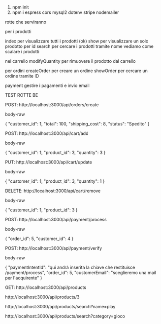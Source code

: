 1. npm init
2. npm i espress cors mysql2 dotenv stripe nodemailer

rotte che serviranno

per i prodotti 

index    per visualizzare tutti i prodotti (ok)
show     per visualizzare un solo prodotto per id
search    per cercare i prodotti tramite nome 
vediamo come scalare i prodotti

nel carrello
modifyQuantity    per rimuovere il prodotto dal carrello


per ordini
createOrder   per creare un ordine
showOrder    per cercare un ordine tramite ID

payment    gestire i pagamenti e invio email


TEST ROTTE BE

<!-- creazione dell'ordine -->
POST: http://localhost:3000/api/orders/create

body-raw

{
  "customer_id": 1,
  "total": 100,
  "shipping_cost": 8,
  "status": "Spedito"
}

<!-- aggiunta di un prodotto al carrello -->
POST: http://localhost:3000/api/cart/add

body-raw

{
  "customer_id": 1,
  "product_id": 3, 
  "quantity": 3
}

<!-- modifica delle quantità del prodotto nel carrello, non si può superare il limite di stock ne scendere sotto a 1 unità per prodotto-->
PUT: http://localhost:3000/api/cart/update

body-raw

{
  "customer_id": 1,
  "product_id": 3,
  "quantity": 1
}

<!-- possibilità di rimuovere un prodotto dal carrello -->
DELETE: http://localhost:3000/api/cart/remove

body-raw

{
  "customer_id": 1,
  "product_id": 3
}

<!-- inizializzazione del pagamento con Stripe -->
POST: http://localhost:3000/api/payment/process

body-raw

{
  "order_id": 5,
  "customer_id": 4
}

<!-- verifica dell'effettuato pagamento (la rotta funzionerà una volta implementato il FE) -->
POST: http://localhost:3000/api/payment/verify

body-raw 

{
  "paymentIntentId": "qui andrà inserita la chiave che restituisce /payment/process",
  "order_id": 5,
  "customerEmail": "sceglieremo una mail per l'acquirente"
}

<!-- ricerca tutti i prodotti -->
GET: http://localhost:3000/api/products


<!-- ricerca prodotto tramite id -->
http://localhost:3000/api/products/3


<!-- ricerca tramite nome  -->
http://localhost:3000/api/products/search?name=play

<!-- ricerca tramite categoria -->
http://localhost:3000/api/products/search?category=gioco